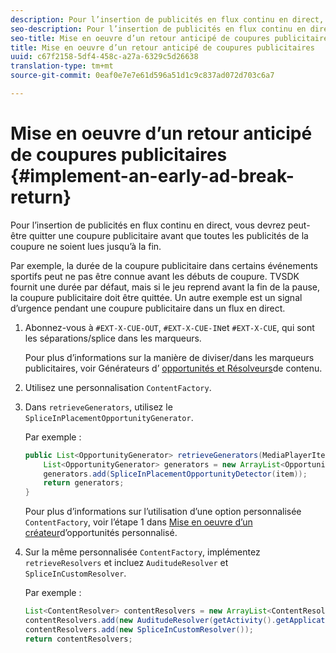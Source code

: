 ```yaml
---
description: Pour l’insertion de publicités en flux continu en direct, vous devrez peut-être quitter une coupure publicitaire avant que toutes les publicités de la coupure ne soient lues jusqu’à la fin.
seo-description: Pour l’insertion de publicités en flux continu en direct, vous devrez peut-être quitter une coupure publicitaire avant que toutes les publicités de la coupure ne soient lues jusqu’à la fin.
seo-title: Mise en oeuvre d’un retour anticipé de coupures publicitaires
title: Mise en oeuvre d’un retour anticipé de coupures publicitaires
uuid: c67f2158-5df4-458c-a27a-6329c5d26638
translation-type: tm+mt
source-git-commit: 0eaf0e7e7e61d596a51d1c9c837ad072d703c6a7

---
```



# Mise en oeuvre d’un retour anticipé de coupures publicitaires  {#implement-an-early-ad-break-return}

Pour l’insertion de publicités en flux continu en direct, vous devrez peut-être quitter une coupure publicitaire avant que toutes les publicités de la coupure ne soient lues jusqu’à la fin.

Par exemple, la durée de la coupure publicitaire dans certains événements sportifs peut ne pas être connue avant les débuts de coupure. TVSDK fournit une durée par défaut, mais si le jeu reprend avant la fin de la pause, la coupure publicitaire doit être quittée. Un autre exemple est un signal d’urgence pendant une coupure publicitaire dans un flux en direct.

1. Abonnez-vous à `#EXT-X-CUE-OUT`, `#EXT-X-CUE-IN`et `#EXT-X-CUE`, qui sont les séparations/splice dans les marqueurs.

   Pour plus d’informations sur la manière de diviser/dans les marqueurs publicitaires, voir Générateurs d’ [opportunités et Résolveurs](../../ad-insertion/content-resolver/c-psdk-android-2.7-content-resolver-about.md)de contenu.

1. Utilisez une personnalisation `ContentFactory`.
1. Dans `retrieveGenerators`, utilisez le `SpliceInPlacementOpportunityGenerator`.

   Par exemple :

   ```java
   public List<OpportunityGenerator> retrieveGenerators(MediaPlayerItem item) { 
       List<OpportunityGenerator> generators = new ArrayList<OpportunityGenerator>(); 
       generators.add(SpliceInPlacementOpportunityDetector(item)); 
       return generators; 
   }
   ```

   Pour plus d’informations sur l’utilisation d’une option personnalisée `ContentFactory`, voir l’étape 1 dans [Mise en oeuvre d’un créateur](../../ad-insertion/content-resolver/t-psdk-android-2.7-opp-detector-impl-android.md)d’opportunités personnalisé.

1. Sur la même personnalisée `ContentFactory`, implémentez `retrieveResolvers` et incluez `AuditudeResolver` et `SpliceInCustomResolver`.

   Par exemple :

   ```java
   List<ContentResolver> contentResolvers = new ArrayList<ContentResolver>(); 
   contentResolvers.add(new AuditudeResolver(getActivity().getApplicationContext())); 
   contentResolvers.add(new SpliceInCustomResolver()); 
   return contentResolvers;
   ```

